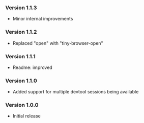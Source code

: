### Version 1.1.3
- Minor internal improvements

### Version 1.1.2
- Replaced "open" with "tiny-browser-open"

### Version 1.1.1
- Readme: improved

### Version 1.1.0
- Added support for multiple devtool sessions being available

### Version 1.0.0
- Initial release
